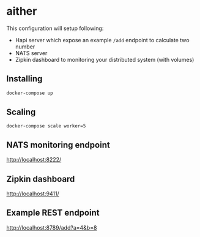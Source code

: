 # aither

This configuration will setup following:

- Hapi server which expose an example `/add` endpoint to calculate two number
- NATS server
- Zipkin dashboard to monitoring your distributed system (with volumes)

## Installing
```sh
docker-compose up
```

## Scaling
```
docker-compose scale worker=5
```

## NATS monitoring endpoint

[http://localhost:8222/](http://localhost:8222/)

## Zipkin dashboard

[http://localhost:9411/](http://localhost:9411/)

## Example REST endpoint

[http://localhost:8789/add?a=4&b=8](http://localhost:8789/add?a=4&b=8)